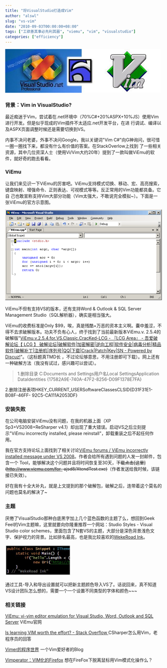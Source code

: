 ```yaml
---
title: "将VisualStudio打造成Vim"
author: "alswl"
slug: "vs-vim"
date: "2010-09-03T00:00:00+08:00"
tags: ["工欲善其事必先利其器", "viemu", "vim", "visualstudio"]
categories: ["efficiency"]
---
```


![image](../../static/images/upload_dropbox/201009/ViEmu.jpg)

### 背景：Vim in VisualStudio?

最近痴迷于Vim，尝试着在.net环境中（70%C#+20%ASPX+10%JS）使用Vim进行开发。但是似乎现成的Vim插件不太适应.net开发平台，在进
行调试、编译以及ASPX页面调整时候还是需要切换到VS。

内事不决问老婆，外事不决问Google，我以关键词"Vim C#"向G神询问，很可惜一圈一圈找下来，都没有什么有价值的答案。在StackOverlow上找到
了一些相关资源，其中几位资深人士（使用Vi/Vim大约20年）提到了一款叫做ViEmu的软件，就好奇的跑去看看。

### ViEmu

让我们来见识一下ViEmu的厉害吧。ViEmu支持模式切换、移动、宏、高亮搜索，键盘映射、增强命令、正则表达、可视模式等等。反正常用的Vim功能都具备。它自
己也敢宣称支持Vim大部分功能（Vim太强大，不敢说完全模拟~）。下面是一张ViEmu的官方示意图。

![image](../../static/images/upload_dropbox/201009/viemu-movie.gif)

ViEmu不但有支持VS的版本，还有支持Word & Outlook & SQL Server Management
Studio（SQL解析器），确实是相当强大。

ViEmu的收费标准是Only $99，唉，真是残酷+万恶的资本主义啊。囊中羞涩，不得不去求破解版本。功夫不负有心人，终于找到了当前最新版本ViEmu.v.
2.5.4的破解版"[ViEmu.v.2.5.4.for.VS.Classic.CracKed-LCG - 『LCG Area』 - 吾爱破解论坛【 LCG
】 破解论坛|破解软件|加密解密|逆向工程|软件安全|病毒分析|精品软件|破解补丁|注册机|序列号|QQ|下载|Crack|Patch|Key|SN -
Powered by Discuz!](http://www.52pojie.cn/viewthread.php?tid=59277)"。（这标题真TMD长
，不过论坛够意思，不用注册即可下载）。网上还有一种破解方法（我没有试过，感兴趣可以尝试）。

> 1.删除目录 C:Documents and Settings用户名Local SettingsApplication DataIdentities
{17582A9E-740A-47F2-8256-D09F1378E7FA}

2.删除注册表项HKEY_CURRENT_USERSoftwareClassesCLSID{D31F31E1-B08F-46FF-
92C5-CA111A2053DF}

### 安装失败

在公司电脑安装ViEmu没有问题，在我的机器上面（XP Sp3+VS2008+ReSharper
v4.1）却出现了重大错误。启动VS之后立刻提示"ViEmu incorrectly installed, please
reinstall"，卸载重装之后不起任何作用。

我在官方支持论坛上面找到了相关讨论[ViEmu forums / ViEmu incorrectly installed message under VS 
2008](http://www.viemu.com/forums/viewtopic.php?id=395)。作者会给所有遇到问题的人发一封邮件，包含一个
Tool，能够解决这个问题并且将时间恢复至30天，<strike>下载点击[这里](http://www.viemu.com/for-
ajsd8/XtendTest.exe)</strike>（作者发送给我时候，该链接已失效）。

好在我有十全大补丸，就是上文提到的那个破解包，破解之后，连带着这个莫名的问题也莫名的解决了~

### 主题

厌倦了VisualStudio那种白底黑字加上几个蓝色函数的主题了么，想回到Geek Feel的Vim主题嘛，这里就要向你隆重推荐一个网站：Studio
Styles - Visual Studio color
schemes，里面包含了N套VS的主题，大部分是深色背景浅色文字、保护视力的背景。比如排名最高，也是我比较喜欢的[WekeRoad
Ink](http://studiostyles.info/schemes/wekeroad-ink)。

![image](../../static/images/upload_dropbox/201009/WekeRoad_Ink.jpg)

通过工具-导入和导出设置就可以把新主题颜色导入VS了。话说回来，真不知道VS设计团队怎么想的，需要一个一个设置不同类型的字体和颜色~~~

### 相关链接

[ViEmu: vi-vim editor emulation for Visual Studio, Word, Outlook and SQL
Server](http://www.viemu.com/) ViEmu官网

[Is learning VIM worth the effort? - Stack Overflow
](http://stackoverflow.com/questions/597077/is-learning-vim-worth-the-effort)
CSharper怎么用Vim，老程序员的回答

[Vimer的程序世界](http://www.vimer.cn/) 一个Vim爱好者的Blog

[Vimperator：VIM化的Firefox](http://xbeta.info/vimperator.htm)
想在FireFox下脱离鼠标用Vim模式化操作么？

